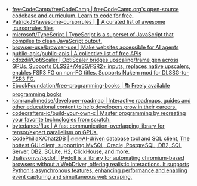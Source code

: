 + [freeCodeCamp/freeCodeCamp | freeCodeCamp.org's open-source codebase and curriculum. Learn to code for free.](https://github.com//freeCodeCamp/freeCodeCamp)
+ [PatrickJS/awesome-cursorrules | 📄 A curated list of awesome .cursorrules files](https://github.com//PatrickJS/awesome-cursorrules)
+ [microsoft/TypeScript | TypeScript is a superset of JavaScript that compiles to clean JavaScript output.](https://github.com//microsoft/TypeScript)
+ [browser-use/browser-use | Make websites accessible for AI agents](https://github.com//browser-use/browser-use)
+ [public-apis/public-apis | A collective list of free APIs](https://github.com//public-apis/public-apis)
+ [cdozdil/OptiScaler | OptiScaler bridges upscaling/frame gen across GPUs. Supports DLSS2+/XeSS/FSR2+ inputs, replaces native upscalers, enables FSR3 FG on non-FG titles. Supports Nukem mod for DLSSG-to-FSR3 FG.](https://github.com//cdozdil/OptiScaler)
+ [EbookFoundation/free-programming-books | 📚 Freely available programming books](https://github.com//EbookFoundation/free-programming-books)
+ [kamranahmedse/developer-roadmap | Interactive roadmaps, guides and other educational content to help developers grow in their careers.](https://github.com//kamranahmedse/developer-roadmap)
+ [codecrafters-io/build-your-own-x | Master programming by recreating your favorite technologies from scratch.](https://github.com//codecrafters-io/build-your-own-x)
+ [bytedance/flux | A fast communication-overlapping library for tensor/expert parallelism on GPUs.](https://github.com//bytedance/flux)
+ [CodePhiliaX/Chat2DB | 🔥🔥🔥AI-driven database tool and SQL client, The hottest GUI client, supporting MySQL, Oracle, PostgreSQL, DB2, SQL Server, DB2, SQLite, H2, ClickHouse, and more.](https://github.com//CodePhiliaX/Chat2DB)
+ [thalissonvs/pydoll | Pydoll is a library for automating chromium-based browsers without a WebDriver, offering realistic interactions. It supports Python's asynchronous features, enhancing performance and enabling event capturing and simultaneous web scraping.](https://github.com//thalissonvs/pydoll)
